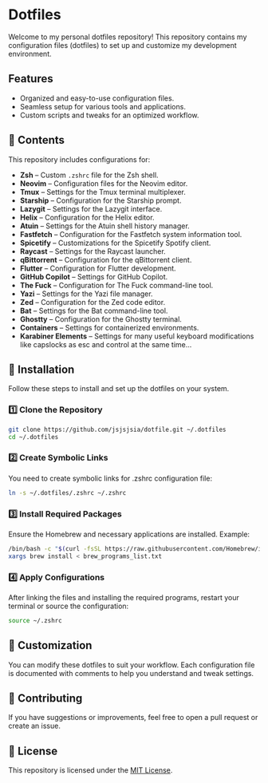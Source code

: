 # Dotfiles

Welcome to my personal dotfiles repository! This repository contains my configuration files (dotfiles) to set up and customize my development environment.

## Features

- Organized and easy-to-use configuration files.
- Seamless setup for various tools and applications.
- Custom scripts and tweaks for an optimized workflow.

## 📂 Contents

This repository includes configurations for:

- **Zsh** – Custom `.zshrc` file for the Zsh shell.
- **Neovim** – Configuration files for the Neovim editor.
- **Tmux** – Settings for the Tmux terminal multiplexer.
- **Starship** – Configuration for the Starship prompt.
- **Lazygit** – Settings for the Lazygit interface.
- **Helix** – Configuration for the Helix editor.
- **Atuin** – Settings for the Atuin shell history manager.
- **Fastfetch** – Configuration for the Fastfetch system information tool.
- **Spicetify** – Customizations for the Spicetify Spotify client.
- **Raycast** – Settings for the Raycast launcher.
- **qBittorrent** – Configuration for the qBittorrent client.
- **Flutter** – Configuration for Flutter development.
- **GitHub Copilot** – Settings for GitHub Copilot.
- **The Fuck** – Configuration for The Fuck command-line tool.
- **Yazi** – Settings for the Yazi file manager.
- **Zed** – Configuration for the Zed code editor.
- **Bat** – Settings for the Bat command-line tool.
- **Ghostty** – Configuration for the Ghostty terminal.
- **Containers** – Settings for containerized environments.
- **Karabiner Elements** – Settings for many useful keyboard modifications like capslocks as esc and control at the same time...

## 🚀 Installation

Follow these steps to install and set up the dotfiles on your system.

### 1️⃣ Clone the Repository

```bash
git clone https://github.com/jsjsjsia/dotfile.git ~/.dotfiles
cd ~/.dotfiles
```

### 2️⃣ Create Symbolic Links

You need to create symbolic links for .zshrc configuration file:

```bash
ln -s ~/.dotfiles/.zshrc ~/.zshrc
```

### 3️⃣ Install Required Packages

Ensure the Homebrew and necessary applications are installed. Example:

```bash
/bin/bash -c "$(curl -fsSL https://raw.githubusercontent.com/Homebrew/install/HEAD/install.sh)"
xargs brew install < brew_programs_list.txt
```

### 4️⃣ Apply Configurations

After linking the files and installing the required programs, restart your terminal or source the configuration:

```bash
source ~/.zshrc
```

## 🎨 Customization

You can modify these dotfiles to suit your workflow. Each configuration file is documented with comments to help you understand and tweak settings.

## 🤝 Contributing

If you have suggestions or improvements, feel free to open a pull request or create an issue.

## 📜 License

This repository is licensed under the [MIT License](LICENSE).

```
```

```

```

```

